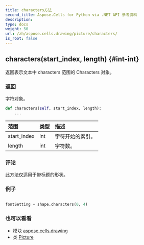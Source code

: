 ```yaml
---
title: characters方法
second_title: Aspose.Cells for Python via .NET API 参考资料
description:
type: docs
weight: 50
url: /zh/aspose.cells.drawing/picture/characters/
is_root: false
---
```

##  characters(start_index, length) {#int-int}
返回表示文本中 characters 范围的 Characters 对象。


### 返回

字符对象。


```python
def characters(self, start_index, length):
    ...
```


|范围|类型|描述|
| :- | :- | :- |
| start_index | int |字符开始的索引。|
| length | int |字符数。|
### 评论

此方法仅适用于带标题的形状。
### 例子


```python

fontSetting = shape.characters(0, 4)

```



### 也可以看看
* 模块 [aspose.cells.drawing](../../)
* 类 [Picture](/cells/python-net/zh/aspose.cells.drawing/picture)
